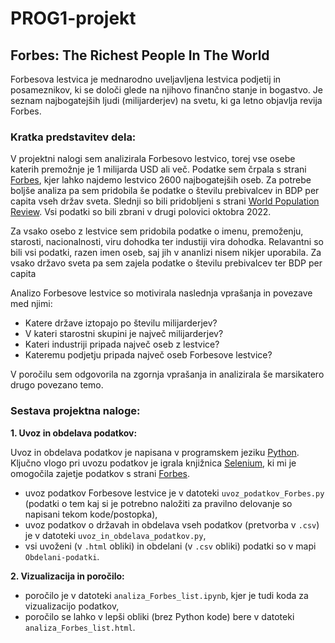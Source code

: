 # PROG1-projekt
## Forbes: The Richest People In The World
Forbesova lestvica je mednarodno uveljavljena lestvica podjetij in posameznikov, ki se določi glede na njihovo finančno stanje in bogastvo. Je seznam najbogatejših ljudi (milijarderjev) na svetu, ki ga letno objavlja revija Forbes.  
### Kratka predstavitev dela:
V projektni nalogi sem analizirala Forbesovo lestvico, torej vse osebe katerih premožnje je 1 milijarda USD ali več. Podatke sem črpala s strani [Forbes](https://www.forbes.com/billionaires/), kjer lahko najdemo lestvico 2600 najbogatejših oseb. Za potrebe boljše analiza pa sem pridobila še podatke o številu prebivalcev in BDP per capita vseh držav sveta. Slednji so bili pridobljeni s strani [World Population Review](https://worldpopulationreview.com/country-rankings/gdp-per-capita-by-country). Vsi podatki so bili zbrani v drugi polovici oktobra 2022.

Za vsako osebo z lestvice sem pridobila podatke o imenu, premoženju, starosti, nacionalnosti, viru dohodka ter industiji vira dohodka. Relavantni so bili vsi podatki, razen imen oseb, saj jih v ananlizi nisem nikjer uporabila. Za vsako državo sveta pa sem zajela podatke o številu prebivalcev ter BDP per capita

Analizo Forbesove lestvice so motivirala naslednja vprašanja in povezave med njimi:
- Katere države iztopajo po številu milijarderjev?
- V kateri starostni skupini je največ milijarderjev?
- Kateri industriji pripada največ oseb z lestvice?
- Kateremu podjetju pripada največ oseb Forbesove lestvice?

V poročilu sem odgovorila na zgornja vprašanja in analizirala še marsikatero drugo povezano temo. 

### Sestava projektna naloge:
**1. Uvoz in obdelava podatkov:** <br/>

Uvoz in obdelava podatkov je napisana v programskem jeziku [Python](https://www.python.org/). Ključno vlogo pri uvozu podatkov je igrala knjižnica [Selenium](https://selenium-python.readthedocs.io/), ki mi je omogočila zajetje podatkov s strani [Forbes](https://www.forbes.com/billionaires/).
- uvoz podatkov Forbesove lestvice je v datoteki `uvoz_podatkov_Forbes.py` (podatki o tem kaj si je potrebno naložiti za pravilno delovanje so napisani tekom kode/postopka),
- uvoz podatkov o državah in obdelava vseh podatkov (pretvorba v `.csv`) je v datoteki `uvoz_in_obdelava_podatkov.py`,
- vsi uvoženi (v `.html` obliki) in obdelani (v `.csv` obliki) podatki so v mapi `Obdelani-podatki`. <br/>

**2. Vizualizacija in poročilo:** 
- poročilo je v datoteki `analiza_Forbes_list.ipynb`, kjer je tudi koda za vizualizacijo podatkov,
- poročilo se lahko v lepši obliki (brez Python kode) bere v datoteki `analiza_Forbes_list.html`.
